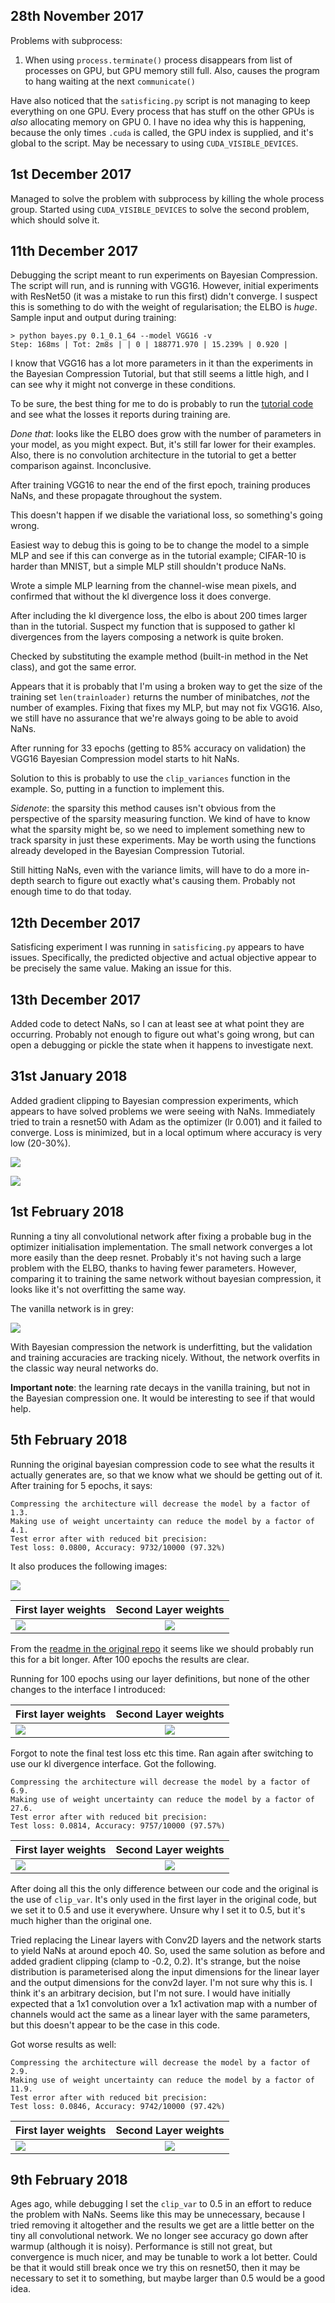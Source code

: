 
28th November 2017
------------------

Problems with subprocess:

1. When using `process.terminate()` process disappears from list of
processes on GPU, but GPU memory still full. Also, causes the program to
hang waiting at the next `communicate()`

Have also noticed that the `satisficing.py` script is not managing to keep
everything on one GPU. Every process that has stuff on the other GPUs
is *also* allocating memory on GPU 0. I have no idea why this is happening,
because the only times `.cuda` is called, the GPU index is supplied, and
it's global to the script. May be necessary to using
`CUDA_VISIBLE_DEVICES`.

1st December 2017
-----------------

Managed to solve the problem with subprocess by killing the whole process
group. Started using `CUDA_VISIBLE_DEVICES` to solve the second problem,
which should solve it.

11th December 2017
------------------

Debugging the script meant to run experiments on Bayesian Compression. The
script will run, and is running with VGG16. However, initial experiments
with ResNet50 (it was a mistake to run this first) didn't converge. I
suspect this is something to do with the weight of regularisation; the ELBO
is *huge*. Sample input and output during training:

```
> python bayes.py 0.1_0.1_64 --model VGG16 -v
Step: 168ms | Tot: 2m8s | | 0 | 188771.970 | 15.239% | 0.920 | 
```

I know that VGG16 has a lot more parameters in it than the experiments in
the Bayesian Compression Tutorial, but that still seems a little high, and
I can see why it might not converge in these conditions.

To be sure, the best thing for me to do is probably to run the [tutorial
code](https://github.com/BayesWatch/Tutorial_BayesianCompressionForDL) and
see what the losses it reports during training are.

*Done that*: looks like the ELBO does grow with the number of parameters in
your model, as you might expect. But, it's still far lower for their
examples. Also, there is no convolution architecture in the tutorial to get
a better comparison against. Inconclusive.

After training VGG16 to near the end of the first epoch, training produces
NaNs, and these propagate throughout the system.

This doesn't happen if we disable the variational loss, so something's
going wrong.

Easiest way to debug this is going to be to change the model to a simple
MLP and see if this can converge as in the tutorial example; CIFAR-10 is
harder than MNIST, but a simple MLP still shouldn't produce NaNs.

Wrote a simple MLP learning from the channel-wise mean pixels, and
confirmed that without the kl divergence loss it does converge.

After including the kl divergence loss, the elbo is about 200 times larger
than in the tutorial. Suspect my function that is supposed to gather kl
divergences from the layers composing a network is quite broken.

Checked by substituting the example method (built-in method in the Net
class), and got the same error.

Appears that it is probably that I'm using a broken way to get the size of
the training set `len(trainloader)` returns the number of minibatches,
*not* the number of examples. Fixing that fixes my MLP, but may not fix
VGG16. Also, we still have no assurance that we're always going to be able
to avoid NaNs.

After running for 33 epochs (getting to 85% accuracy on validation) the
VGG16 Bayesian Compression model starts to hit NaNs.

Solution to this is probably to use the `clip_variances` function in the
example. So, putting in a function to implement this.

*Sidenote*: the sparsity this method causes isn't obvious from the
perspective of the sparsity measuring function. We kind of have to know
what the sparsity might be, so we need to implement something new to track
sparsity in just these experiments. May be worth using the functions
already developed in the Bayesian Compression Tutorial.

Still hitting NaNs, even with the variance limits, will have to do a more
in-depth search to figure out exactly what's causing them. Probably not
enough time to do that today.

12th December 2017
------------------

Satisficing experiment I was running in `satisficing.py` appears to have
issues. Specifically, the predicted objective and actual objective appear
to be precisely the same value. Making an issue for this.

13th December 2017
------------------

Added code to detect NaNs, so I can at least see at what point they are
occurring. Probably not enough to figure out what's going wrong, but can
open a debugging or pickle the state when it happens to investigate next.

31st January 2018
-----------------

Added gradient clipping to Bayesian compression experiments, which appears
to have solved problems we were seeing with NaNs. Immediately tried to
train a resnet50 with Adam as the optimizer (lr 0.001) and it failed to
converge. Loss is minimized, but in a local optimum where accuracy is very
low (20-30%).

![](images/bayes_acc_3101.png)

![](images/bayes_loss_3101.png)

1st February 2018
-----------------

Running a tiny all convolutional network after fixing a probable bug in the
optimizer initialisation implementation. The small network converges a lot
more easily than the deep resnet. Probably it's not having such a large
problem with the ELBO, thanks to having fewer parameters. However,
comparing it to training the same network without bayesian compression, it
looks like it's not overfitting the same way.

The vanilla network is in grey:

![](images/bayes_acc_0102.png)

With Bayesian compression the network is underfitting, but the validation
and training accuracies are tracking nicely. Without, the network overfits
in the classic way neural networks do.

**Important note**: the learning rate decays in the vanilla training, but
not in the Bayesian compression one. It would be interesting to see if that
would help.

5th February 2018
-----------------

Running the original bayesian compression code to see what the results it
actually generates are, so that we know what we should be getting out of
it. After training for 5 epochs, it says:

```
Compressing the architecture will decrease the model by a factor of 1.3.
Making use of weight uncertainty can reduce the model by a factor of 4.1.
Test error after with reduced bit precision:
Test loss: 0.0800, Accuracy: 9732/10000 (97.32%)
```

It also produces the following images:

![](images/pixel_original.gif)

|First layer weights |Second Layer weights|
| :------ |:------: |
|![](images/weight0_e_original.gif)|![](images/weight1_e_original.gif)|

From the [readme in the original
repo](https://github.com/KarenUllrich/Tutorial_BayesianCompressionForDL) it
seems like we should probably run this for a bit longer. After 100 epochs
the results are clear.

Running for 100 epochs using our layer definitions, but none of the other
changes to the interface I introduced:

|First layer weights |Second Layer weights|
| :------ |:------: |
|![](images/weight0_e1.gif)|![](images/weight1_e1.gif)|

Forgot to note the final test loss etc this time. Ran again after switching
to use our kl divergence interface. Got the following.

```
Compressing the architecture will decrease the model by a factor of 6.9.
Making use of weight uncertainty can reduce the model by a factor of 27.6.
Test error after with reduced bit precision:
Test loss: 0.0814, Accuracy: 9757/10000 (97.57%)
```

|First layer weights |Second Layer weights|
| :------ |:------: |
|![](images/weight0_e2.gif)|![](images/weight1_e2.gif)|

After doing all this the only difference between our code and the original
is the use of `clip_var`. It's only used in the first layer in the original
code, but we set it to 0.5 and use it everywhere. Unsure why I set it to
0.5, but it's much higher than the original one.

Tried replacing the Linear layers with Conv2D layers and the network starts
to yield NaNs at around epoch 40. So, used the same solution as before and
added gradient clipping (clamp to -0.2, 0.2). It's strange, but the
noise distribution is parameterised along the input dimensions for the
linear layer and the output dimensions for the conv2d layer. I'm not sure
why this is. I think it's an arbitrary decision, but I'm not sure. I would
have initially expected that a 1x1 convolution over a 1x1 activation map
with a number of channels would act the same as a linear layer with the
same parameters, but this doesn't appear to be the case in this code.

Got worse results as well:

```
Compressing the architecture will decrease the model by a factor of 2.9.
Making use of weight uncertainty can reduce the model by a factor of 11.9.
Test error after with reduced bit precision:
Test loss: 0.0846, Accuracy: 9742/10000 (97.42%)
```


|First layer weights |Second Layer weights|
| :------ |:------: |
|![](images/weight0_e3.gif)|![](images/weight1_e3.gif)|

9th February 2018
-----------------

Ages ago, while debugging I set the `clip_var` to 0.5 in an effort to
reduce the problem with NaNs. Seems like this may be unnecessary, because I
tried removing it altogether and the results we get are a little better on
the tiny all convolutional network. We no longer see accuracy go down after
warmup (although it is noisy). Performance is still not great, but
convergence is much nicer, and may be tunable to work a lot better. Could
be that it would still break once we try this on resnet50, then it may be
necessary to set it to something, but maybe larger than 0.5 would be a good
idea.



